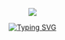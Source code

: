 <p align="center">
  <a href="https://github.com/segregates">
    <img src="https://github.com/segregates/segregates/assets/79550148/8079be70-e9ef-4bc0-b72c-3e4338995506">
  </a>
</p>


<p align="center">
  <!-- Typing SVG by DenverCoder1 - https://github.com/DenverCoder1/readme-typing-svg -->
  <a href="https://git.io/typing-svg">
    <img src="https://readme-typing-svg.demolab.com?font=Fira+Code&pause=50&color=FF1A1A&width=435&lines=Full-Stack+Website+Developer;Cyber-Security+Specialist;10%2B+Years+Industry+Experience" alt="Typing SVG">
  </a>
</p>

<!-- Social Icons Section -->

<!-- Social Badges Section -->


<!--
**segregates/segregates** is a ✨ _special_ ✨ repository because its `README.md` (this file) appears on your GitHub profile.

Here are some ideas to get you started:

- 🔭 I’m currently working on ...
- 🌱 I’m currently learning ...
- 👯 I’m looking to collaborate on ...
- 🤔 I’m looking for help with ...
- 💬 Ask me about ...
- 📫 How to reach me: ...
- 😄 Pronouns: ...
- ⚡ Fun fact: ...
-->
